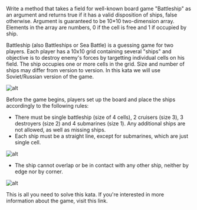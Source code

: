 Write a method that takes a field for well-known board game "Battleship" as an argument and returns true if it has a valid disposition of ships, false otherwise. Argument is guaranteed to be 10*10 two-dimension array. Elements in the array are numbers, 0 if the cell is free and 1 if occupied by ship.

Battleship (also Battleships or Sea Battle) is a guessing game for two players. Each player has a 10x10 grid containing several "ships" and objective is to destroy enemy's forces by targetting individual cells on his field. The ship occupies one or more cells in the grid. Size and number of ships may differ from version to version. In this kata we will use Soviet/Russian version of the game.

![alt](http://i.imgur.com/IWxeRBV.png)

Before the game begins, players set up the board and place the ships accordingly to the following rules:

- There must be single battleship (size of 4 cells), 2 cruisers (size 3), 3 destroyers (size 2) and 4 submarines (size 1). Any additional ships are not allowed, as well as missing ships.
- Each ship must be a straight line, except for submarines, which are just single cell.

![alt](http://i.imgur.com/FleBpT9.png)

- The ship cannot overlap or be in contact with any other ship, neither by edge nor by corner.

![alt](http://i.imgur.com/MuLvnug.png)


This is all you need to solve this kata. If you're interested in more information about the game, visit this link.